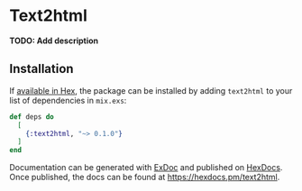 # Text2html

**TODO: Add description**

## Installation

If [available in Hex](https://hex.pm/docs/publish), the package can be installed
by adding `text2html` to your list of dependencies in `mix.exs`:

```elixir
def deps do
  [
    {:text2html, "~> 0.1.0"}
  ]
end
```

Documentation can be generated with [ExDoc](https://github.com/elixir-lang/ex_doc)
and published on [HexDocs](https://hexdocs.pm). Once published, the docs can
be found at <https://hexdocs.pm/text2html>.

